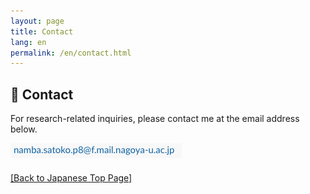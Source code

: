 ```yaml
---
layout: page
title: Contact
lang: en
permalink: /en/contact.html
---
```


<h2>📧 Contact</h2>
<p>
For research-related inquiries, please contact me at the email address below.
</p>
<img src="/assets/email.png" alt="email" style="height: 24px;">

<p style="margin-top: 20px;">
  <a href="../contact.html">[Back to Japanese Top Page]</a>
</p>
